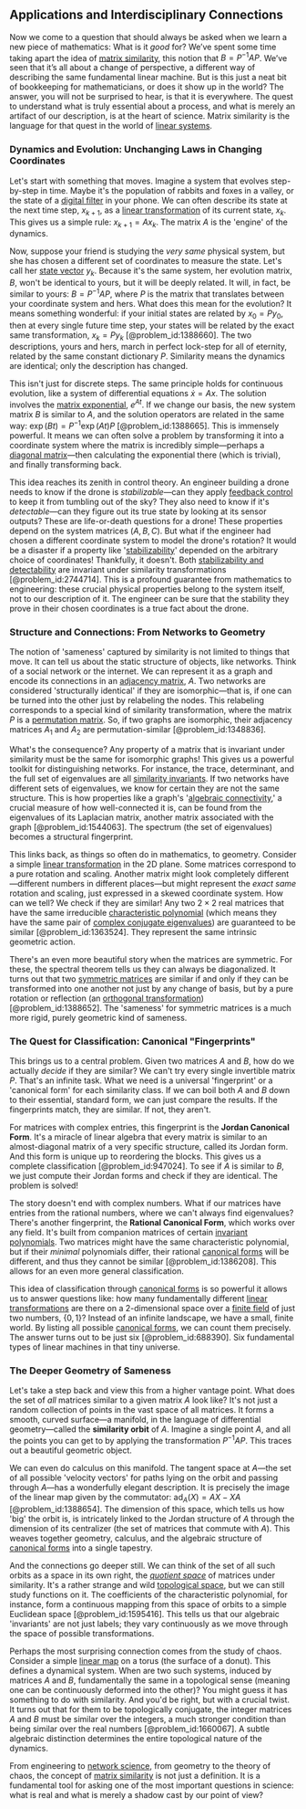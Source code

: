 ## Applications and Interdisciplinary Connections

Now we come to a question that should always be asked when we learn a new piece of mathematics: What is it *good* for? We’ve spent some time taking apart the idea of [matrix similarity](@article_id:152692), this notion that $B = P^{-1}AP$. We’ve seen that it’s all about a change of perspective, a different way of describing the same fundamental linear machine. But is this just a neat bit of bookkeeping for mathematicians, or does it show up in the world? The answer, you will not be surprised to hear, is that it is everywhere. The quest to understand what is truly essential about a process, and what is merely an artifact of our description, is at the heart of science. Matrix similarity is the language for that quest in the world of [linear systems](@article_id:147356).

### Dynamics and Evolution: Unchanging Laws in Changing Coordinates

Let's start with something that moves. Imagine a system that evolves step-by-step in time. Maybe it's the population of rabbits and foxes in a valley, or the state of a [digital filter](@article_id:264512) in your phone. We can often describe its state at the next time step, $x_{k+1}$, as a [linear transformation](@article_id:142586) of its current state, $x_k$. This gives us a simple rule: $x_{k+1} = A x_k$. The matrix $A$ is the 'engine' of the dynamics.

Now, suppose your friend is studying the *very same* physical system, but she has chosen a different set of coordinates to measure the state. Let's call her [state vector](@article_id:154113) $y_k$. Because it's the same system, her evolution matrix, $B$, won't be identical to yours, but it will be deeply related. It will, in fact, be similar to yours: $B = P^{-1}AP$, where $P$ is the matrix that translates between your coordinate system and hers. What does this mean for the evolution? It means something wonderful: if your initial states are related by $x_0 = Py_0$, then at every single future time step, your states will be related by the exact same transformation, $x_k = Py_k$ [@problem_id:1388660]. The two descriptions, yours and hers, march in perfect lock-step for all of eternity, related by the same constant dictionary $P$. Similarity means the dynamics are identical; only the description has changed.

This isn't just for discrete steps. The same principle holds for continuous evolution, like a system of differential equations $\dot{x} = Ax$. The solution involves the [matrix exponential](@article_id:138853), $e^{At}$. If we change our basis, the new system matrix $B$ is similar to $A$, and the solution operators are related in the same way: $\exp(Bt) = P^{-1}\exp(At)P$ [@problem_id:1388665]. This is immensely powerful. It means we can often solve a problem by transforming it into a coordinate system where the matrix is incredibly simple—perhaps a [diagonal matrix](@article_id:637288)—then calculating the exponential there (which is trivial), and finally transforming back.

This idea reaches its zenith in control theory. An engineer building a drone needs to know if the drone is *stabilizable*—can they apply [feedback control](@article_id:271558) to keep it from tumbling out of the sky? They also need to know if it's *detectable*—can they figure out its true state by looking at its sensor outputs? These are life-or-death questions for a drone! These properties depend on the system matrices $(A, B, C)$. But what if the engineer had chosen a different coordinate system to model the drone's rotation? It would be a disaster if a property like '[stabilizability](@article_id:178462)' depended on the arbitrary choice of coordinates! Thankfully, it doesn't. Both [stabilizability and detectability](@article_id:175841) are invariant under similarity transformations [@problem_id:2744714]. This is a profound guarantee from mathematics to engineering: these crucial physical properties belong to the system itself, not to our description of it. The engineer can be sure that the stability they prove in their chosen coordinates is a true fact about the drone.

### Structure and Connections: From Networks to Geometry

The notion of 'sameness' captured by similarity is not limited to things that move. It can tell us about the static structure of objects, like networks. Think of a social network or the internet. We can represent it as a graph and encode its connections in an [adjacency matrix](@article_id:150516), $A$. Two networks are considered 'structurally identical' if they are isomorphic—that is, if one can be turned into the other just by relabeling the nodes. This relabeling corresponds to a special kind of similarity transformation, where the matrix $P$ is a [permutation matrix](@article_id:136347). So, if two graphs are isomorphic, their adjacency matrices $A_1$ and $A_2$ are permutation-similar [@problem_id:1348836].

What's the consequence? Any property of a matrix that is invariant under similarity must be the same for isomorphic graphs! This gives us a powerful toolkit for distinguishing networks. For instance, the trace, determinant, and the full set of eigenvalues are all [similarity invariants](@article_id:149392). If two networks have different sets of eigenvalues, we know for certain they are not the same structure. This is how properties like a graph's '[algebraic connectivity](@article_id:152268),' a crucial measure of how well-connected it is, can be found from the eigenvalues of its Laplacian matrix, another matrix associated with the graph [@problem_id:1544063]. The spectrum (the set of eigenvalues) becomes a structural fingerprint.

This links back, as things so often do in mathematics, to geometry. Consider a simple [linear transformation](@article_id:142586) in the 2D plane. Some matrices correspond to a pure rotation and scaling. Another matrix might look completely different—different numbers in different places—but might represent the *exact same* rotation and scaling, just expressed in a skewed coordinate system. How can we tell? We check if they are similar! Any two $2 \times 2$ real matrices that have the same irreducible [characteristic polynomial](@article_id:150415) (which means they have the same pair of [complex conjugate eigenvalues](@article_id:152303)) are guaranteed to be similar [@problem_id:1363524]. They represent the same intrinsic geometric action.

There's an even more beautiful story when the matrices are symmetric. For these, the spectral theorem tells us they can always be diagonalized. It turns out that two [symmetric matrices](@article_id:155765) are similar if and only if they can be transformed into one another not just by any change of basis, but by a pure rotation or reflection (an [orthogonal transformation](@article_id:155156)) [@problem_id:1388652]. The 'sameness' for symmetric matrices is a much more rigid, purely geometric kind of sameness.

### The Quest for Classification: Canonical "Fingerprints"

This brings us to a central problem. Given two matrices $A$ and $B$, how do we actually *decide* if they are similar? We can't try every single invertible matrix $P$. That's an infinite task. What we need is a universal 'fingerprint' or a 'canonical form' for each similarity class. If we can boil both $A$ and $B$ down to their essential, standard form, we can just compare the results. If the fingerprints match, they are similar. If not, they aren't.

For matrices with complex entries, this fingerprint is the **Jordan Canonical Form**. It's a miracle of linear algebra that every matrix is similar to an almost-diagonal matrix of a very specific structure, called its Jordan form. And this form is unique up to reordering the blocks. This gives us a complete classification [@problem_id:947024]. To see if $A$ is similar to $B$, we just compute their Jordan forms and check if they are identical. The problem is solved!

The story doesn't end with complex numbers. What if our matrices have entries from the rational numbers, where we can't always find eigenvalues? There's another fingerprint, the **Rational Canonical Form**, which works over any field. It's built from companion matrices of certain [invariant polynomials](@article_id:266443). Two matrices might have the same characteristic polynomial, but if their *minimal* polynomials differ, their rational [canonical forms](@article_id:152564) will be different, and thus they cannot be similar [@problem_id:1386208]. This allows for an even more general classification.

This idea of classification through [canonical forms](@article_id:152564) is so powerful it allows us to answer questions like: how many fundamentally different [linear transformations](@article_id:148639) are there on a 2-dimensional space over a [finite field](@article_id:150419) of just two numbers, $\{0, 1\}$? Instead of an infinite landscape, we have a small, finite world. By listing all possible [canonical forms](@article_id:152564), we can count them precisely. The answer turns out to be just six [@problem_id:688390]. Six fundamental types of linear machines in that tiny universe.

### The Deeper Geometry of Sameness

Let's take a step back and view this from a higher vantage point. What does the set of *all* matrices similar to a given matrix $A$ look like? It's not just a random collection of points in the vast space of all matrices. It forms a smooth, curved surface—a manifold, in the language of differential geometry—called the **similarity orbit** of $A$. Imagine a single point $A$, and all the points you can get to by applying the transformation $P^{-1}AP$. This traces out a beautiful geometric object.

We can even do calculus on this manifold. The tangent space at $A$—the set of all possible 'velocity vectors' for paths lying on the orbit and passing through $A$—has a wonderfully elegant description. It is precisely the image of the linear map given by the commutator: $\operatorname{ad}_A(X) = AX - XA$ [@problem_id:1388654]. The dimension of this space, which tells us how 'big' the orbit is, is intricately linked to the Jordan structure of $A$ through the dimension of its centralizer (the set of matrices that commute with $A$). This weaves together geometry, calculus, and the algebraic structure of [canonical forms](@article_id:152564) into a single tapestry.

And the connections go deeper still. We can think of the set of all such orbits as a space in its own right, the *[quotient space](@article_id:147724)* of matrices under similarity. It's a rather strange and wild [topological space](@article_id:148671), but we can still study functions on it. The coefficients of the characteristic polynomial, for instance, form a continuous mapping from this space of orbits to a simple Euclidean space [@problem_id:1595416]. This tells us that our algebraic 'invariants' are not just labels; they vary continuously as we move through the space of possible transformations.

Perhaps the most surprising connection comes from the study of chaos. Consider a simple [linear map](@article_id:200618) on a torus (the surface of a donut). This defines a dynamical system. When are two such systems, induced by matrices $A$ and $B$, fundamentally the same in a topological sense (meaning one can be continuously deformed into the other)? You might guess it has something to do with similarity. And you'd be right, but with a crucial twist. It turns out that for them to be topologically conjugate, the integer matrices $A$ and $B$ must be similar over the integers, a much stronger condition than being similar over the real numbers [@problem_id:1660067]. A subtle algebraic distinction determines the entire topological nature of the dynamics.

From engineering to [network science](@article_id:139431), from geometry to the theory of chaos, the concept of [matrix similarity](@article_id:152692) is not just a definition. It is a fundamental tool for asking one of the most important questions in science: what is real and what is merely a shadow cast by our point of view?